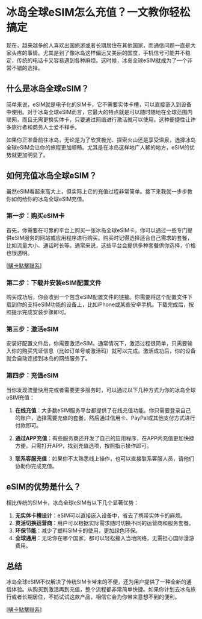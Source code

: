 # 冰岛全球eSIM怎么充值？一文教你轻松搞定

现在，越来越多的人喜欢出国旅游或者长期居住在其他国家，而通信问题一直是大家头疼的事情。尤其是到了像冰岛这样偏远又美丽的国度，手机信号可能并不稳定，传统的电话卡又容易遇到各种麻烦。这时候，冰岛全球eSIM就成为了一个非常不错的选择。

## 什么是冰岛全球eSIM？

简单来说，eSIM就是电子化的SIM卡，它不需要实体卡槽，可以直接嵌入到设备中使用。对于冰岛全球eSIM而言，它最大的特点就是可以随时随地在全球范围内联网，而且无需更换实体卡，只要通过网络进行激活就可以使用。这种便捷性让许多旅行者和商务人士爱不释手。

如果你正准备前往冰岛，无论是为了欣赏极光、探索火山还是享受温泉，选择冰岛全球eSIM会让你的旅程更加顺畅。尤其是在冰岛这样地广人稀的地方，eSIM的优势就更加明显了。

## 如何充值冰岛全球eSIM？

虽然eSIM看起来高大上，但实际上它的充值过程非常简单。接下来我就一步步教你如何给你的冰岛全球eSIM充值。

### 第一步：购买eSIM卡

首先，你需要在可靠的平台上购买一张冰岛全球eSIM卡。你可以通过一些专门提供eSIM服务的网站或应用程序进行购买。购买时记得选择适合自己需求的套餐，比如流量大小、通话时长等。通常来说，这些平台会提供多种套餐供你选择，价格也很透明。

[[購卡點擊聯系](https://t.me/s/esim1088)]

### 第二步：下载并安装eSIM配置文件

购买成功后，你会收到一个包含eSIM配置文件的链接。你需要将这个配置文件下载到你的支持eSIM功能的设备上，比如iPhone或某些安卓手机。下载完成后，按照提示完成安装步骤即可。

### 第三步：激活eSIM

安装好配置文件后，你需要激活eSIM。通常情况下，激活过程很简单，只需要输入你的购买凭证信息（比如订单号或激活码）就可以完成。激活成功后，你的设备就会自动连接到冰岛的网络服务了。

### 第四步：充值eSIM

当你发现流量快用完或者需要更多服务时，可以通过以下几种方式为你的冰岛全球eSIM充值：

1. **在线充值**：大多数eSIM服务平台都提供了在线充值功能。你只需要登录自己的账户，选择需要充值的套餐，然后通过信用卡、PayPal或其他支付方式进行付款即可。

2. **通过APP充值**：有些服务商还开发了自己的应用程序，在APP内充值更加快捷方便。只需打开APP，找到充值选项，按照指示操作即可。

3. **联系客服充值**：如果你不太熟悉线上操作，也可以直接联系客服人员，请他们协助你完成充值。

## eSIM的优势是什么？

相比传统的SIM卡，冰岛全球eSIM有以下几个显著优势：

1. **无实体卡槽设计**：eSIM可以直接嵌入设备中，省去了携带实体卡的麻烦。
2. **灵活切换运营商**：用户可以根据实际需求随时切换不同的运营商和服务套餐。
3. **环保节能**：减少了塑料SIM卡的使用，更加绿色环保。
4. **全球通用**：无论你在哪个国家，都可以轻松接入当地网络，无需担心国际漫游费用。

## 总结

冰岛全球eSIM不仅解决了传统SIM卡带来的不便，还为用户提供了一种全新的通信体验。从购买到激活再到充值，整个流程都非常简单快捷。如果你计划去冰岛旅行或者长期居住，不妨试试这款产品，相信它会为你带来意想不到的便利。

[[購卡點擊聯系](https://t.me/s/esim1088)]